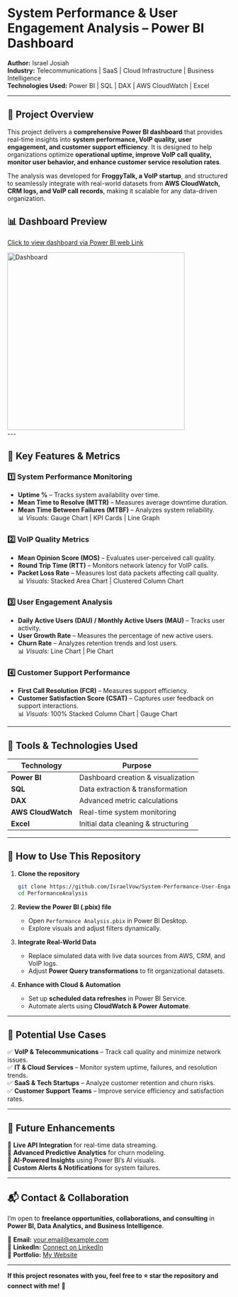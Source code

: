# **System Performance & User Engagement Analysis – Power BI Dashboard**  

**Author:** Israel Josiah  
**Industry:** Telecommunications | SaaS | Cloud Infrastructure | Business Intelligence  
**Technologies Used:** Power BI | SQL | DAX | AWS CloudWatch | Excel  

---

## **📌 Project Overview**  
This project delivers a **comprehensive Power BI dashboard** that provides real-time insights into **system performance, VoIP quality, user engagement, and customer support efficiency**. It is designed to help organizations optimize **operational uptime, improve VoIP call quality, monitor user behavior, and enhance customer service resolution rates**.  

The analysis was developed for **FroggyTalk, a VoIP startup**, and structured to seamlessly integrate with real-world datasets from **AWS CloudWatch, CRM logs, and VoIP call records**, making it scalable for any data-driven organization.  

## **📊 Dashboard Preview**  
[Click to view dashboard via Power BI web Link](https://app.powerbi.com/view?r=eyJrIjoiNDA0YmU1MmQtMWQ0NC00MjRmLThkZTktOTAyOGMxMWY2ZTlhIiwidCI6IjY3NmQ5MDg1LTQzMjMtNDc2NS1iZTVjLWNjMDdlMTEyMTA5MiJ9) 

<div style="display: flex; flex-direction: row;">
  <img src="System-Performance-User-Engagement-Analysis/Media Files
/Dashboard.mp4" alt="Dashboard" width="400" style="margin-right: 20px;">
</div>
---

## **🎯 Key Features & Metrics**  

### **1️⃣ System Performance Monitoring**  
- **Uptime %** – Tracks system availability over time.  
- **Mean Time to Resolve (MTTR)** – Measures average downtime duration.  
- **Mean Time Between Failures (MTBF)** – Analyzes system reliability.  
📊 *Visuals:* Gauge Chart | KPI Cards | Line Graph  

### **2️⃣ VoIP Quality Metrics**  
- **Mean Opinion Score (MOS)** – Evaluates user-perceived call quality.  
- **Round Trip Time (RTT)** – Monitors network latency for VoIP calls.  
- **Packet Loss Rate** – Measures lost data packets affecting call quality.  
📊 *Visuals:* Stacked Area Chart | Clustered Column Chart  

### **3️⃣ User Engagement Analysis**  
- **Daily Active Users (DAU) / Monthly Active Users (MAU)** – Tracks user activity.  
- **User Growth Rate** – Measures the percentage of new active users.  
- **Churn Rate** – Analyzes retention trends and lost users.  
📊 *Visuals:* Line Chart | Pie Chart  

### **4️⃣ Customer Support Performance**  
- **First Call Resolution (FCR)** – Measures support efficiency.  
- **Customer Satisfaction Score (CSAT)** – Captures user feedback on support interactions.  
📊 *Visuals:* 100% Stacked Column Chart | Gauge Chart  

---

## **🔧 Tools & Technologies Used**  
| **Technology** | **Purpose** |  
|--------------|-------------|  
| **Power BI** | Dashboard creation & visualization |  
| **SQL** | Data extraction & transformation |  
| **DAX** | Advanced metric calculations |  
| **AWS CloudWatch** | Real-time system monitoring |  
| **Excel** | Initial data cleaning & structuring |  

---

## **🔗 How to Use This Repository**  
1. **Clone the repository**  
   ```bash
   git clone https://github.com/IsraelVow/System-Performance-User-Engagement-Analysis.git
   cd PerformanceAnalysis
   ```
2. **Review the Power BI (.pbix) file**  
   - Open `Performance Analysis.pbix` in Power BI Desktop.  
   - Explore visuals and adjust filters dynamically.  

3. **Integrate Real-World Data**  
   - Replace simulated data with live data sources from AWS, CRM, and VoIP logs.  
   - Adjust **Power Query transformations** to fit organizational datasets.  

4. **Enhance with Cloud & Automation**  
   - Set up **scheduled data refreshes** in Power BI Service.  
   - Automate alerts using **CloudWatch & Power Automate**.  

---

## **🚀 Potential Use Cases**  
✅ **VoIP & Telecommunications** – Track call quality and minimize network issues.  
✅ **IT & Cloud Services** – Monitor system uptime, failures, and resolution trends.  
✅ **SaaS & Tech Startups** – Analyze customer retention and churn risks.  
✅ **Customer Support Teams** – Improve service efficiency and satisfaction rates.  

---

## **📌 Future Enhancements**  
🔹 **Live API Integration** for real-time data streaming.  
🔹 **Advanced Predictive Analytics** for churn modeling.  
🔹 **AI-Powered Insights** using Power BI’s AI visuals.  
🔹 **Custom Alerts & Notifications** for system failures.  

---

## **📬 Contact & Collaboration**  
I’m open to **freelance opportunities, collaborations, and consulting** in **Power BI, Data Analytics, and Business Intelligence**.  

📧 **Email:** your.email@example.com  
🔗 **LinkedIn:** [Connect on LinkedIn](https://www.linkedin.com/in/israeljosiah/)  
📂 **Portfolio:** [My Website](https://www.datascienceportfol.io/IsraelJosiah)  

---

**If this project resonates with you, feel free to ⭐ star the repository and connect with me!** 🚀